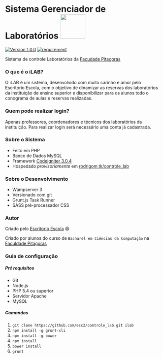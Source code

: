 # Sistema Gerenciador de Laboratórios <img src="http://rodrigom.tk/controle_lab/assets/imgs/logoilab.svg" height="80">

[![Version 1.0.0](https://img.shields.io/badge/version-1.0.0-blue.svg)](https://github.com/esc2/controle_lab/releases/tag/v0.9-beta)
[![requirement](https://img.shields.io/badge/Base-Codeigniter-orange.svg)](https://github.com/bcit-ci/CodeIgniter)

Sistema de controle Laboratórios da [Facudade Pitagoras](https://pitagoras.vestibularja.com.br/)

### O que é o iLAB?

O iLAB é um sistema, desenvolvido com muito carinho e amor pelo Escritório Escola, com o objetivo de dinamizar as reservas dos laboratórios da instituição de ensino superior e disponibilizar para os alunos todo o conograma de aulas e reservas realizadas.

### Quem pode realizar login?

Apenas professores, coordenadores e técnicos dos laboratórios da instituição. Para realizar login será necessário uma conta já cadastrada.


### Sobre o Sistema ###

* Feito em PHP
* Banco de Dados MySQL
* Framework [Codeigniter 3.0.4](https://www.codeigniter.com/)
* Hospedado _provisoriamente_ em [rodrigom.tk/controle_lab](http://rodrigom.tk/controle_lab)

### Sobre o Desenvolvimento ###

* Wampserver 3
* Versionado com git
* Grunt.js Task Runner
* SASS pré-processador CSS

### Autor ###

Criado pelo [Escritorio Escola](http://github.com/esc2) :smile:

Criado por alunos do curso de `Bacharel em Ciências da Computação` na
[Faculdade Pitágoras](http://www.faculdadepitagoras.com.br/)

### Guia de configuração ###

##### Pré requisitos #####
* Git
* Node.js
* PHP 5.4 ou superior
* Servidor Apache
* MySQL

##### Comandos #####
1. `git clone https://github.com/esc2/controle_lab.git ilab`
2. `npm install -g grunt-cli`
2. `npm install -g bower`
3. `npm install`
3. `bower install`
4. `grunt`